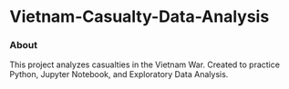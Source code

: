 # Vietnam-Casualty-Data-Analysis

### About

This project analyzes casualties in the Vietnam War. Created to practice Python, Jupyter Notebook, and Exploratory Data Analysis.
